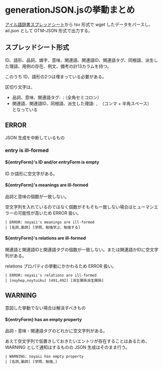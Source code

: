 # generationJSON.jsの挙動まとめ
[アイル語辞書スプレッドシート](https://docs.google.com/spreadsheets/d/1Han8vd6RHVaT0CV6svMh840AgeAiqi7ieY2kbuBbfEk/edit)から tsv 形式で wget したデータをパースし、ail.json として OTM-JSON 形式で出力する。

## スプレッドシート形式
ID、語形、品詞、燐字、意味、関連語、関連語ID、関連語タグ、同根語、派生した理語、用例の存在、例文、備考の計13カラムを持つ。

このうち ID、語形の2つは埋まっている必要がある。

区切り文字は、
 - 品詞、意味、関連語タグ: `；`（全角セミコロン）  
 - 関連語、関連語ID、同根語、派生した理語: `, `（コンマ + 半角スペース）  
となっている

## ERROR
JSON 生成を中断しているもの

### entry is ill-formed
#### ${entryForm}'s ID and/or entryForm is empty
ID か語形に空文字がある。

#### ${entryForm}'s meanings are ill-formed
品詞と意味の個数が一致しない。

空文字列を入れているのではなく個数がそもそも一致しない場合はヒューマンエラーの可能性が高いため ERROR 扱い。

```
| ERROR: noyaii's meanings are ill-formed
| [名詞,動詞] [学問、勉強学ぶ、勉強する]
```

#### ${entryForm}'s relations are ill-formed
関連語と関連語IDと関連語タグの個数が一致しない。または関連語かIDに空文字列がある。

relations プロパティの挙動にかかわるため ERROR 扱い。

```
| ERROR: noyaii's relations are ill-formed
| [noyhep,noytuiku] [491,492] [派生関係派生関係]
```

## WARNING
意図した挙動でない場合は解決すべきもの

#### ${entryForm} has an empty property
品詞・意味・関連語タグのどれかに空文字列がある。

あえて空文字列で仮置きしておきたいエントリが存在することはあるため、WARNING として通知はするものの JSON 生成はそのまま行う。

```
| WARNING: noyaii has empty property
| [名詞,動詞] [学問、勉強,]
```